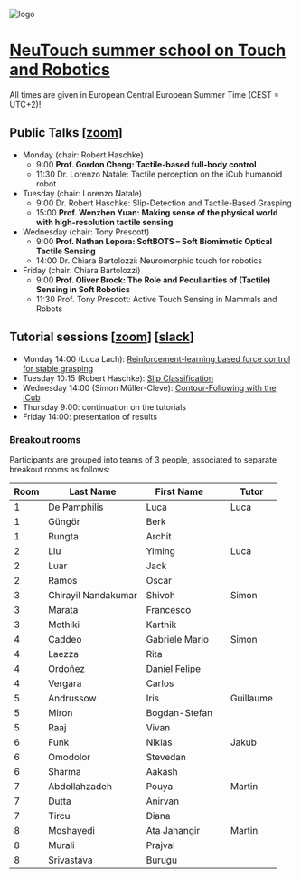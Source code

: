 ![logo](https://neutouch.eu/templates/yootheme/cache/g37-01577415.png)
# [NeuTouch summer school on Touch and Robotics](https://neutouch.eu/events/neuschool21)

All times are given in European Central European Summer Time (CEST = UTC+2)!

## Public Talks [[zoom](https://uni-bielefeld.zoom.us/j/93354279695?pwd=d0F6N1Rlbk9BajJZbWZWTnFmZnNTUT09)]

- Monday (chair: Robert Haschke)
  - 9:00 **Prof. Gordon Cheng: Tactile-based full-body control**
  - 11:30 Dr. Lorenzo Natale: Tactile perception on the iCub humanoid robot
- Tuesday (chair: Lorenzo Natale)
  - 9:00 Dr. Robert Haschke: Slip-Detection and Tactile-Based Grasping
  - 15:00 **Prof. Wenzhen Yuan: Making sense of the physical world with high-resolution tactile sensing**
- Wednesday (chair: Tony Prescott)
  - 9:00 **Prof. Nathan Lepora: SoftBOTS – Soft Biomimetic Optical Tactile Sensing**
  - 14:00 Dr. Chiara Bartolozzi: Neuromorphic touch for robotics
- Friday (chair: Chiara Bartolozzi)
  - 9:00 **Prof. Oliver Brock: The Role and Peculiarities of (Tactile) Sensing in Soft Robotics**
  - 11:30 Prof. Tony Prescott: Active Touch Sensing in Mammals and Robots

## Tutorial sessions [[zoom](https://uni-bielefeld.zoom.us/j/93058195597?pwd=cDFDWTlOZHhWSWo1NzMraHk5NUw4dz09)] [[slack](https://join.slack.com/t/neutouchrobot-ilp6823/shared_invite/zt-vvn6ofmu-sf8WQ_dmpkNDrOa1XCMOZw)]

- Monday 14:00 (Luca Lach): [Reinforcement-learning based force control for stable grasping](https://github.com/llach/tiago_summer_school)
- Tuesday 10:15 (Robert Haschke): [Slip Classification](https://github.com/ubi-agni/summerschool-slip-detection)
- Wednesday 14:00 (Simon Müller-Cleve): [Contour-Following with the iCub](https://github.com/event-driven-robotics/neutouch_summer_school_contour)
- Thursday 9:00: continuation on the tutorials
- Friday 14:00: presentation of results

### Breakout rooms

Participants are grouped into teams of 3 people, associated to separate breakout rooms as follows:

| Room | Last Name | First Name | | Tutor |
|------|-----------|------------|-|-------|
| 1    | De Pamphilis | Luca | | Luca |
| 1    | Güngör | Berk | | |
| 1    | Rungta | Archit | | |
| 2    | Liu | Yiming | | Luca |
| 2    | Luar | Jack | | |
| 2    | Ramos | Oscar | | |
| 3    | Chirayil Nandakumar | Shivoh | | Simon |
| 3    | Marata | Francesco | | |
| 3    | Mothiki | Karthik | | |
| 4    | Caddeo | Gabriele Mario | | Simon |
| 4    | Laezza | Rita | | |
| 4    | Ordoñez | Daniel Felipe | | |
| 4    | Vergara | Carlos | | |
| 5    | Andrussow | Iris | | Guillaume |
| 5    | Miron | Bogdan-Stefan | | |
| 5    | Raaj | Vivan | | |
| 6    | Funk | Niklas | | Jakub |
| 6    | Omodolor | Stevedan | | |
| 6    | Sharma | Aakash | | |
| 7    | Abdollahzadeh | Pouya | | Martin |
| 7    | Dutta | Anirvan | | |
| 7    | Tircu | Diana | | |
| 8    | Moshayedi | Ata Jahangir | | Martin |
| 8    | Murali | Prajval | | |
| 8    | Srivastava | Burugu | | |
